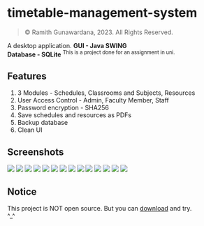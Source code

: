 # timetable-management-system
> © Ramith Gunawardana, 2023. All Rights Reserved.

A desktop application.
**GUI - Java SWING <br> Database - SQLite**
<sup> This is a project done for an assignment in uni. </sup>

## Features
1. 3 Modules - Schedules, Classrooms and Subjects, Resources
2. User Access Control - Admin, Faculty Member, Staff
3. Password encryption - SHA256
4. Save schedules and resources as PDFs
5. Backup database
6. Clean UI

## Screenshots
![](assests/load.png)
![](assests/signin.png)
![](assests/dashboard.png)
![](assests/schedule.png)
![](assests/pdf1.png)
![](assests/class1.png)
![](assests/class2.png)
![](assests/class3.png)
![](assests/class4.png)
![](assests/resource1.png)
![](assests/resource2.png)
![](assests/pdf2.png)
![](assests/user1.png)
![](assests/user2.png)

## Notice
This project is NOT open source. But you can [download](https://drive.google.com/drive/folders/1u2e6JDmyRrqqqXQX53Worn2os634OvOR?usp=sharing) and try.
<br> ^_^
